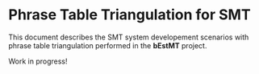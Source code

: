 # Phrase Table Triangulation for SMT

This document describes the SMT system developement scenarios with phrase table triangulation performed in the **bEstMT** project.

Work in progress!